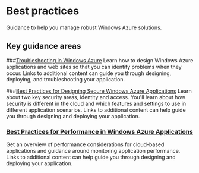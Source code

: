 <properties linkid="manage-windows-best-practices" urlDisplayName="Best practices" pageTitle="Windows Azure Windows virtual machine best practices" Title="Windows Azure Windows virtual machine best practices" metaKeywords="Azure best practices" Description="Find topics about best practices in Windows Azure." metaCanonical="" disqusComments="0" umbracoNaviHide="0" />


# Best practices
Guidance to help you manage robust Windows Azure solutions.

## Key guidance areas

###[Troubleshooting in Windows Azure][]
Learn how to design Windows Azure applications and web sites so that you can identify problems when they occur. Links to additional content can guide you through designing, deploying, and troubleshooting your application. 

###[Best Practices for Designing Secure Windows Azure Applications][]
Learn about two key security areas, identity and access. You'll learn about how security is different in the cloud and which features and settings to use in different application scenarios. Links to additional content can help guide you through designing and deploying your application.

### [Best Practices for Performance in Windows Azure Applications][]
Get an overview of performance considerations for cloud-based applications and guidance around monitoring application performance. Links to additional content can help guide you through designing and deploying your application.


[Troubleshooting in Windows Azure]: ./troubleshooting/
[Best Practices for Designing Secure Windows Azure Applications]: ./security/
[Best Practices for Performance in Windows Azure Applications]: ./performance/
